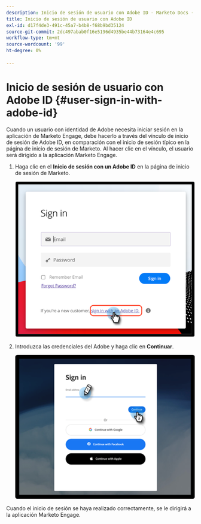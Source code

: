```yaml
---
description: Inicio de sesión de usuario con Adobe ID - Marketo Docs - Documentación del producto
title: Inicio de sesión de usuario con Adobe ID
exl-id: d17f4de3-491c-45a7-b4b8-f68b9bd35124
source-git-commit: 2dc497abab0f16e5196d4935be44b73164e4c695
workflow-type: tm+mt
source-wordcount: '99'
ht-degree: 0%

---
```


# Inicio de sesión de usuario con Adobe ID {#user-sign-in-with-adobe-id}

Cuando un usuario con identidad de Adobe necesita iniciar sesión en la aplicación de Marketo Engage, debe hacerlo a través del vínculo de inicio de sesión de Adobe ID, en comparación con el inicio de sesión típico en la página de inicio de sesión de Marketo. Al hacer clic en el vínculo, el usuario será dirigido a la aplicación Marketo Engage.

1. Haga clic en el **Inicio de sesión con un Adobe ID** en la página de inicio de sesión de Marketo.

   ![](assets/user-sign-in-with-adobe-id-1.png)

1. Introduzca las credenciales del Adobe y haga clic en **Continuar**.

   ![](assets/user-sign-in-with-adobe-id-2.png)

Cuando el inicio de sesión se haya realizado correctamente, se le dirigirá a la aplicación Marketo Engage.
